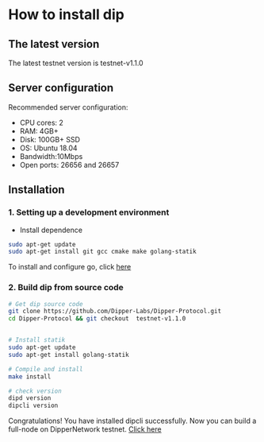 # How to install dip

## The latest version

The latest  testnet version is testnet-v1.1.0

## Server configuration

Recommended server configuration:

* CPU cores: 2
* RAM: 4GB+
* Disk: 100GB+ SSD
* OS: Ubuntu 18.04
* Bandwidth:10Mbps
* Open ports: 26656 and 26657

## Installation

### 1. Setting up a development environment

* Install dependence

```bash
sudo apt-get update
sudo apt-get install git gcc cmake make golang-statik
```

To install and configure go, click [here](../software/go-install.md)

### 2. Build dip from source code

```bash 
# Get dip source code
git clone https://github.com/Dipper-Labs/Dipper-Protocol.git
cd Dipper-Protocol && git checkout  testnet-v1.1.0


# Install statik
sudo apt-get update
sudo apt-get install golang-statik

# Compile and install
make install

# check version
dipd version
dipcli version
```

Congratulations! You have installed dipcli successfully. Now you can build a full-node on DipperNetwork testnet. [Click here](../get-started/how-to-join-testnet.md)
